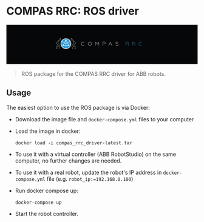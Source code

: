 # COMPAS RRC: ROS driver

![COMPAS RRC](images/compas_rrc.png)

> ROS package for the COMPAS RRC driver for ABB robots.

## Usage

The easiest option to use the ROS package is via Docker:

* Download the image file and `docker-compose.yml` files to your computer
* Load the image in docker:

      docker load -i compas_rrc_driver-latest.tar

* To use it with a virtual controller (ABB RobotStudio) on the same computer, no further changes are needed.
* To use it with a real robot, update the robot's IP address in `docker-compose.yml` file (e.g. `robot_ip:=192.168.0.100`)
* Run docker compose up:

      docker-compose up

* Start the robot controller.
